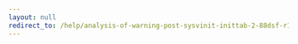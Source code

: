 ```yaml
---
layout: null
redirect_to: /help/analysis-of-warning-post-sysvinit-inittab-2-88dsf-r10-zcu102_zynqmp-scriptlet-failed/
---
```

